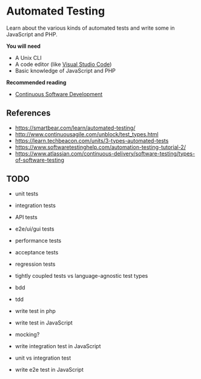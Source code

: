 # Automated Testing

Learn about the various kinds of automated tests and write some in JavaScript and PHP.

<!-- slide-include ../../BANNER.md -->

**You will need**

* A Unix CLI
* A code editor (like [Visual Studio Code][vscode])
* Basic knowledge of JavaScript and PHP

**Recommended reading**

* [Continuous Software Development](../continuous/)

<!-- START doctoc -->
<!-- END doctoc -->



## References

* https://smartbear.com/learn/automated-testing/
* http://www.continuousagile.com/unblock/test_types.html
* https://learn.techbeacon.com/units/3-types-automated-tests
* https://www.softwaretestinghelp.com/automation-testing-tutorial-2/
* https://www.atlassian.com/continuous-delivery/software-testing/types-of-software-testing



## TODO

* unit tests
* integration tests
* API tests
* e2e/ui/gui tests

* performance tests
* acceptance tests
* regression tests

* tightly coupled tests vs language-agnostic test types

* bdd
* tdd

* write test in php
* write test in JavaScript

* mocking?
* write integration test in JavaScript
* unit vs integration test

* write e2e test in JavaScript



[vscode]: https://code.visualstudio.com/

